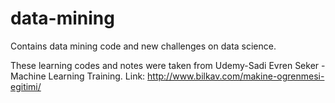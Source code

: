 # data-mining
Contains data mining code and new challenges on data science.

These learning codes and notes were taken  from Udemy-Sadi Evren Seker - Machine Learning Training.
Link: http://www.bilkav.com/makine-ogrenmesi-egitimi/
